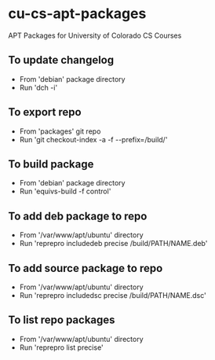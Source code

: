 cu-cs-apt-packages
==================

APT Packages for University of Colorado CS Courses

To update changelog
-------------------
* From 'debian' package directory
* Run 'dch -i'

To export repo
--------------
* From 'packages' git repo
* Run 'git checkout-index -a -f --prefix=<PATH>/build/'

To build package
----------------
* From 'debian' package directory
* Run 'equivs-build -f control'

To add deb package to repo
--------------------------
* From '/var/www/apt/ubuntu' directory
* Run 'reprepro includedeb precise <PATH>/build/PATH/NAME.deb'

To add source package to repo
-----------------------------
* From '/var/www/apt/ubuntu' directory
* Run 'reprepro includedsc precise <PATH>/build/PATH/NAME.dsc'

To list repo packages
---------------------
* From '/var/www/apt/ubuntu' directory
* Run 'reprepro list precise'

